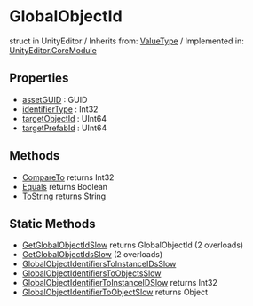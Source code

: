 # GlobalObjectId
struct in UnityEditor
 / Inherits from: <a href="https://docs.unity3d.com/6000.0/Documentation/ScriptReference/ValueType.html" target="_blank">ValueType</a> / Implemented in: <a href="https://docs.unity3d.com/6000.0/Documentation/ScriptReference/UnityEditor.CoreModule.html" target="_blank">UnityEditor.CoreModule</a>
## Properties
- <a href="https://docs.unity3d.com/6000.0/Documentation/ScriptReference/GlobalObjectId-assetGUID.html" target="_blank">assetGUID</a> : GUID
- <a href="https://docs.unity3d.com/6000.0/Documentation/ScriptReference/GlobalObjectId-identifierType.html" target="_blank">identifierType</a> : Int32
- <a href="https://docs.unity3d.com/6000.0/Documentation/ScriptReference/GlobalObjectId-targetObjectId.html" target="_blank">targetObjectId</a> : UInt64
- <a href="https://docs.unity3d.com/6000.0/Documentation/ScriptReference/GlobalObjectId-targetPrefabId.html" target="_blank">targetPrefabId</a> : UInt64
## Methods
- <a href="https://docs.unity3d.com/6000.0/Documentation/ScriptReference/GlobalObjectId.CompareTo.html" target="_blank">CompareTo</a> returns Int32
- <a href="https://docs.unity3d.com/6000.0/Documentation/ScriptReference/GlobalObjectId.Equals.html" target="_blank">Equals</a> returns Boolean
- <a href="https://docs.unity3d.com/6000.0/Documentation/ScriptReference/GlobalObjectId.ToString.html" target="_blank">ToString</a> returns String
## Static Methods
- <a href="https://docs.unity3d.com/6000.0/Documentation/ScriptReference/GlobalObjectId.GetGlobalObjectIdSlow.html" target="_blank">GetGlobalObjectIdSlow</a> returns GlobalObjectId (2 overloads)
- <a href="https://docs.unity3d.com/6000.0/Documentation/ScriptReference/GlobalObjectId.GetGlobalObjectIdsSlow.html" target="_blank">GetGlobalObjectIdsSlow</a> (2 overloads)
- <a href="https://docs.unity3d.com/6000.0/Documentation/ScriptReference/GlobalObjectId.GlobalObjectIdentifiersToInstanceIDsSlow.html" target="_blank">GlobalObjectIdentifiersToInstanceIDsSlow</a>
- <a href="https://docs.unity3d.com/6000.0/Documentation/ScriptReference/GlobalObjectId.GlobalObjectIdentifiersToObjectsSlow.html" target="_blank">GlobalObjectIdentifiersToObjectsSlow</a>
- <a href="https://docs.unity3d.com/6000.0/Documentation/ScriptReference/GlobalObjectId.GlobalObjectIdentifierToInstanceIDSlow.html" target="_blank">GlobalObjectIdentifierToInstanceIDSlow</a> returns Int32
- <a href="https://docs.unity3d.com/6000.0/Documentation/ScriptReference/GlobalObjectId.GlobalObjectIdentifierToObjectSlow.html" target="_blank">GlobalObjectIdentifierToObjectSlow</a> returns Object
